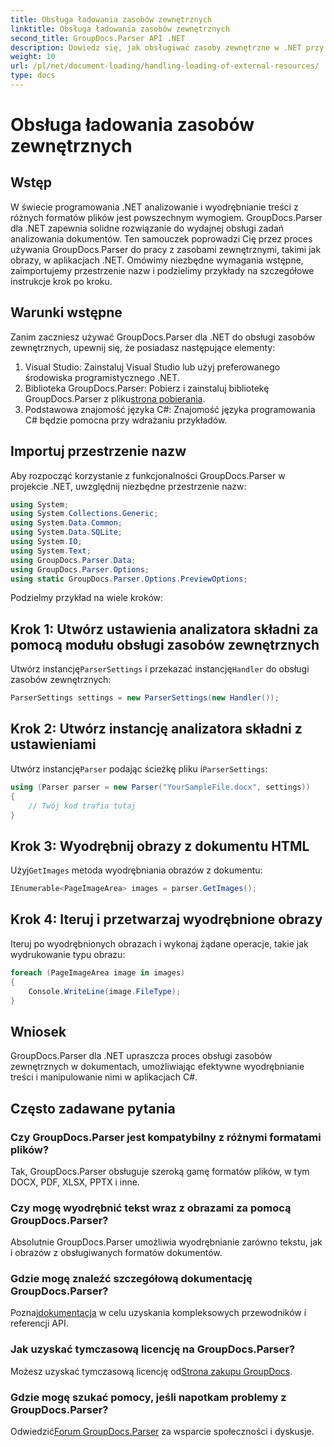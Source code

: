 ```yaml
---
title: Obsługa ładowania zasobów zewnętrznych
linktitle: Obsługa ładowania zasobów zewnętrznych
second_title: GroupDocs.Parser API .NET
description: Dowiedz się, jak obsługiwać zasoby zewnętrzne w .NET przy użyciu GroupDocs.Parser w celu wydajnego analizowania i wyodrębniania dokumentów.
weight: 10
url: /pl/net/document-loading/handling-loading-of-external-resources/
type: docs
---
```

# Obsługa ładowania zasobów zewnętrznych

## Wstęp
W świecie programowania .NET analizowanie i wyodrębnianie treści z różnych formatów plików jest powszechnym wymogiem. GroupDocs.Parser dla .NET zapewnia solidne rozwiązanie do wydajnej obsługi zadań analizowania dokumentów. Ten samouczek poprowadzi Cię przez proces używania GroupDocs.Parser do pracy z zasobami zewnętrznymi, takimi jak obrazy, w aplikacjach .NET. Omówimy niezbędne wymagania wstępne, zaimportujemy przestrzenie nazw i podzielimy przykłady na szczegółowe instrukcje krok po kroku.
## Warunki wstępne
Zanim zaczniesz używać GroupDocs.Parser dla .NET do obsługi zasobów zewnętrznych, upewnij się, że posiadasz następujące elementy:
1. Visual Studio: Zainstaluj Visual Studio lub użyj preferowanego środowiska programistycznego .NET.
2. Biblioteka GroupDocs.Parser: Pobierz i zainstaluj bibliotekę GroupDocs.Parser z pliku[strona pobierania](https://releases.groupdocs.com/parser/net/).
3. Podstawowa znajomość języka C#: Znajomość języka programowania C# będzie pomocna przy wdrażaniu przykładów.

## Importuj przestrzenie nazw
Aby rozpocząć korzystanie z funkcjonalności GroupDocs.Parser w projekcie .NET, uwzględnij niezbędne przestrzenie nazw:
```csharp
using System;
using System.Collections.Generic;
using System.Data.Common;
using System.Data.SQLite;
using System.IO;
using System.Text;
using GroupDocs.Parser.Data;
using GroupDocs.Parser.Options;
using static GroupDocs.Parser.Options.PreviewOptions;
```

Podzielmy przykład na wiele kroków:
## Krok 1: Utwórz ustawienia analizatora składni za pomocą modułu obsługi zasobów zewnętrznych
 Utwórz instancję`ParserSettings` i przekazać instancję`Handler` do obsługi zasobów zewnętrznych:
```csharp
ParserSettings settings = new ParserSettings(new Handler());
```
## Krok 2: Utwórz instancję analizatora składni z ustawieniami
 Utwórz instancję`Parser` podając ścieżkę pliku i`ParserSettings`:
```csharp
using (Parser parser = new Parser("YourSampleFile.docx", settings))
{
    // Twój kod trafia tutaj
}
```
## Krok 3: Wyodrębnij obrazy z dokumentu HTML
 Użyj`GetImages` metoda wyodrębniania obrazów z dokumentu:
```csharp
IEnumerable<PageImageArea> images = parser.GetImages();
```
## Krok 4: Iteruj i przetwarzaj wyodrębnione obrazy
Iteruj po wyodrębnionych obrazach i wykonaj żądane operacje, takie jak wydrukowanie typu obrazu:
```csharp
foreach (PageImageArea image in images)
{
    Console.WriteLine(image.FileType);
}
```

## Wniosek
GroupDocs.Parser dla .NET upraszcza proces obsługi zasobów zewnętrznych w dokumentach, umożliwiając efektywne wyodrębnianie treści i manipulowanie nimi w aplikacjach C#.

## Często zadawane pytania
### Czy GroupDocs.Parser jest kompatybilny z różnymi formatami plików?
Tak, GroupDocs.Parser obsługuje szeroką gamę formatów plików, w tym DOCX, PDF, XLSX, PPTX i inne.
### Czy mogę wyodrębnić tekst wraz z obrazami za pomocą GroupDocs.Parser?
Absolutnie GroupDocs.Parser umożliwia wyodrębnianie zarówno tekstu, jak i obrazów z obsługiwanych formatów dokumentów.
### Gdzie mogę znaleźć szczegółową dokumentację GroupDocs.Parser?
 Poznaj[dokumentacja](https://tutorials.groupdocs.com/parser/net/) w celu uzyskania kompleksowych przewodników i referencji API.
### Jak uzyskać tymczasową licencję na GroupDocs.Parser?
 Możesz uzyskać tymczasową licencję od[Strona zakupu GroupDocs](https://purchase.groupdocs.com/temporary-license/).
### Gdzie mogę szukać pomocy, jeśli napotkam problemy z GroupDocs.Parser?
 Odwiedzić[Forum GroupDocs.Parser](https://forum.groupdocs.com/c/parser/17) za wsparcie społeczności i dyskusje.